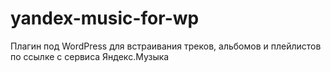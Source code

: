 # yandex-music-for-wp
Плагин под WordPress для встраивания треков, альбомов и плейлистов по ссылке с сервиса Яндекс.Музыка
